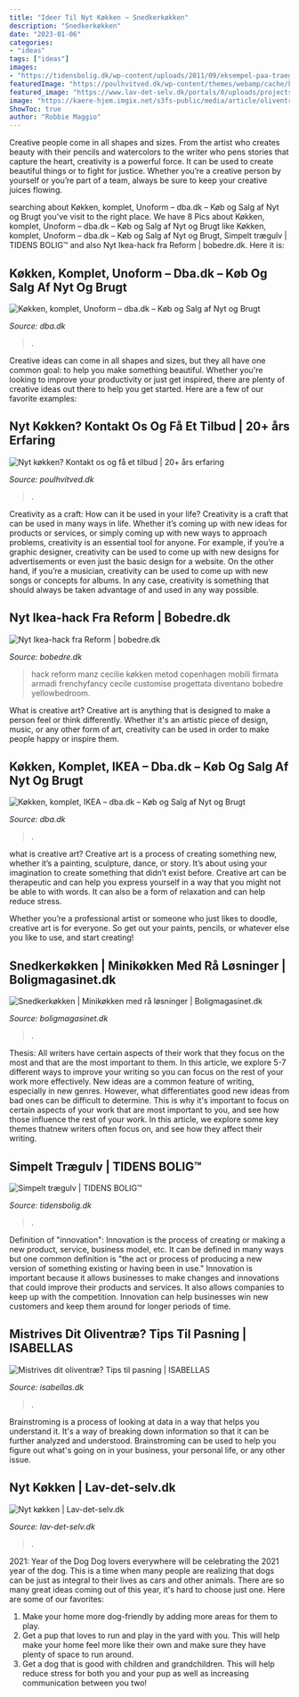 ```yaml
---
title: "Ideer Til Nyt Køkken ~ Snedkerkøkken"
description: "Snedkerkøkken"
date: "2023-01-06"
categories:
- "ideas"
tags: ["ideas"]
images:
- "https://tidensbolig.dk/wp-content/uploads/2011/09/eksempel-paa-traegulv1.jpg"
featuredImage: "https://poulhvitved.dk/wp-content/themes/webamp/cache/køkken21366605_817609155074461_919829695060791104_o-2fb3b3e0.jpeg"
featured_image: "https://www.lav-det-selv.dk/portals/0/uploads/projects/2196/52832_01ade0ef-4ba1-4eae-b29f-bec9dfdb7309.jpg"
image: "https://kaere-hjem.imgix.net/s3fs-public/media/article/oliventraeer.jpg?crop=focalpoint&amp;fp-x=0.62&amp;fp-y=0.62&amp;w=1200&amp;fit=max"
ShowToc: true
author: "Robbie Maggio"
---
```



Creative people come in all shapes and sizes. From the artist who creates beauty with their pencils and watercolors to the writer who pens stories that capture the heart, creativity is a powerful force. It can be used to create beautiful things or to fight for justice. Whether you’re a creative person by yourself or you’re part of a team, always be sure to keep your creative juices flowing.

	

		
searching about Køkken, komplet, Unoform – dba.dk – Køb og Salg af Nyt og Brugt you've visit to the right place. We have 8 Pics about Køkken, komplet, Unoform – dba.dk – Køb og Salg af Nyt og Brugt like Køkken, komplet, Unoform – dba.dk – Køb og Salg af Nyt og Brugt, Simpelt trægulv | TIDENS BOLIG™ and also Nyt Ikea-hack fra Reform | bobedre.dk. Here it is:
		
    
## Køkken, Komplet, Unoform – Dba.dk – Køb Og Salg Af Nyt Og Brugt

<img loading=lazy src="https://i.ebayimg.com/images/g/-o0AAOSwXVddtf0q/s-l1200.jpg" onerror="this.onerror=null;this.src='https://tse4.mm.bing.net/th?id=OIP.HrUdca6d5nwQlqwTo5p_yAHaFj&amp;pid=15.1';" alt="Køkken, komplet, Unoform – dba.dk – Køb og Salg af Nyt og Brugt">

_Source: dba.dk_

>. 

	

Creative ideas can come in all shapes and sizes, but they all have one common goal: to help you make something beautiful. Whether you're looking to improve your productivity or just get inspired, there are plenty of creative ideas out there to help you get started. Here are a few of our favorite examples: 

    
## Nyt Køkken? Kontakt Os Og Få Et Tilbud | 20+ års Erfaring

<img loading=lazy src="https://poulhvitved.dk/wp-content/themes/webamp/cache/køkken21366605_817609155074461_919829695060791104_o-2fb3b3e0.jpeg" onerror="this.onerror=null;this.src='https://tse2.mm.bing.net/th?id=OIP.4NKj9fXA-0dpXQj9yRcMUQHaE8&amp;pid=15.1';" alt="Nyt køkken? Kontakt os og få et tilbud | 20+ års erfaring">

_Source: poulhvitved.dk_

>. 

	

Creativity as a craft: How can it be used in your life?
Creativity is a craft that can be used in many ways in life. Whether it’s coming up with new ideas for products or services, or simply coming up with new ways to approach problems, creativity is an essential tool for anyone. For example, if you’re a graphic designer, creativity can be used to come up with new designs for advertisements or even just the basic design for a website. On the other hand, if you’re a musician, creativity can be used to come up with new songs or concepts for albums. In any case, creativity is something that should always be taken advantage of and used in any way possible.

    
## Nyt Ikea-hack Fra Reform | Bobedre.dk

<img loading=lazy src="https://images.bonnier.cloud/files/bob/production/2018/06/11133433/cecilie-manz_degree__reform_1812-reform-manz-340_cms-5EJrDvnLVwC4ejCmbEcztA.jpg?auto=compress&amp;fm=pjpg&amp;max-w=2160&amp;ixlib=js-2.3.1" onerror="this.onerror=null;this.src='https://tse4.mm.bing.net/th?id=OIP.TEQtZHqNfTnr3e04DxLy3wHaE8&amp;pid=15.1';" alt="Nyt Ikea-hack fra Reform | bobedre.dk">

_Source: bobedre.dk_

>hack reform manz cecilie køkken metod copenhagen mobili firmata armadi frenchyfancy cecile customise progettata diventano bobedre yellowbedroom. 

	

What is creative art?
Creative art is anything that is designed to make a person feel or think differently. Whether it's an artistic piece of design, music, or any other form of art, creativity can be used in order to make people happy or inspire them.

    
## Køkken, Komplet, IKEA – Dba.dk – Køb Og Salg Af Nyt Og Brugt

<img loading=lazy src="https://i.ebayimg.com/images/g/LrAAAOSwlEZeubdG/s-l1200.jpg" onerror="this.onerror=null;this.src='https://tse4.mm.bing.net/th?id=OIP.VYKTurIJfwNDAGEbqxx-IwHaJ4&amp;pid=15.1';" alt="Køkken, komplet, IKEA – dba.dk – Køb og Salg af Nyt og Brugt">

_Source: dba.dk_

>. 

	

what is creative art?
Creative art is a process of creating something new, whether it’s a painting, sculpture, dance, or story. It’s about using your imagination to create something that didn’t exist before. 
Creative art can be therapeutic and can help you express yourself in a way that you might not be able to with words. It can also be a form of relaxation and can help reduce stress. 

Whether you’re a professional artist or someone who just likes to doodle, creative art is for everyone. So get out your paints, pencils, or whatever else you like to use, and start creating!

    
## Snedkerkøkken | Minikøkken Med Rå Løsninger | Boligmagasinet.dk

<img loading=lazy src="http://bonnier.imgix.net/mini-kokken-opbevaring-hylder-ikea-FSWF6yYZiBulRCTXmBgVYQ.jpg" onerror="this.onerror=null;this.src='https://tse4.mm.bing.net/th?id=OIP.tJoSTe8cU_sviqzhCnMtwwHaKr&amp;pid=15.1';" alt="Snedkerkøkken | Minikøkken med rå løsninger | Boligmagasinet.dk">

_Source: boligmagasinet.dk_

>. 

	

Thesis: All writers have certain aspects of their work that they focus on the most and that are the most important to them. In this article, we explore 5-7 different ways to improve your writing so you can focus on the rest of your work more effectively.
New ideas are a common feature of writing, especially in new genres. However, what differentiates good new ideas from bad ones can be difficult to determine. This is why it's important to focus on certain aspects of your work that are most important to you, and see how those influence the rest of your work. In this article, we explore some key themes thatnew writers often focus on, and see how they affect their writing.

    
## Simpelt Trægulv | TIDENS BOLIG™

<img loading=lazy src="https://tidensbolig.dk/wp-content/uploads/2011/09/eksempel-paa-traegulv1.jpg" onerror="this.onerror=null;this.src='https://tse3.mm.bing.net/th?id=OIP.UXlEUo5vuYusJyjGvrw9MwAAAA&amp;pid=15.1';" alt="Simpelt trægulv | TIDENS BOLIG™">

_Source: tidensbolig.dk_

>. 

	

Definition of "innovation":
Innovation is the process of creating or making a new product, service, business model, etc. It can be defined in many ways but one common definition is "the act or process of producing a new version of something existing or having been in use." 
Innovation is important because it allows businesses to make changes and innovations that could improve their products and services. It also allows companies to keep up with the competition. Innovation can help businesses win new customers and keep them around for longer periods of time.

    
## Mistrives Dit Oliventræ? Tips Til Pasning | ISABELLAS

<img loading=lazy src="https://kaere-hjem.imgix.net/s3fs-public/media/article/oliventraeer.jpg?crop=focalpoint&amp;fp-x=0.62&amp;fp-y=0.62&amp;w=1200&amp;fit=max" onerror="this.onerror=null;this.src='https://tse1.mm.bing.net/th?id=OIP.xFoNF3bzXel6R6E6s27wNQHaLH&amp;pid=15.1';" alt="Mistrives dit oliventræ? Tips til pasning | ISABELLAS">

_Source: isabellas.dk_

>. 

	

Brainstroming is a process of looking at data in a way that helps you understand it. It's a way of breaking down information so that it can be further analyzed and understood. Brainstroming can be used to help you figure out what's going on in your business, your personal life, or any other issue.

    
## Nyt Køkken | Lav-det-selv.dk

<img loading=lazy src="https://www.lav-det-selv.dk/portals/0/uploads/projects/2196/52832_01ade0ef-4ba1-4eae-b29f-bec9dfdb7309.jpg" onerror="this.onerror=null;this.src='https://tse2.mm.bing.net/th?id=OIP.HCTau1parSHKr9OUk1f9FwHaLE&amp;pid=15.1';" alt="Nyt køkken | Lav-det-selv.dk">

_Source: lav-det-selv.dk_

>. 

	

2021: Year of the Dog
Dog lovers everywhere will be celebrating the 2021 year of the dog. This is a time when many people are realizing that dogs can be just as integral to their lives as cars and other animals. There are so many great ideas coming out of this year, it's hard to choose just one. Here are some of our favorites: 
1) Make your home more dog-friendly by adding more areas for them to play.
2) Get a pup that loves to run and play in the yard with you. This will help make your home feel more like their own and make sure they have plenty of space to run around. 
3) Get a dog that is good with children and grandchildren. This will help reduce stress for both you and your pup as well as increasing communication between you two!

